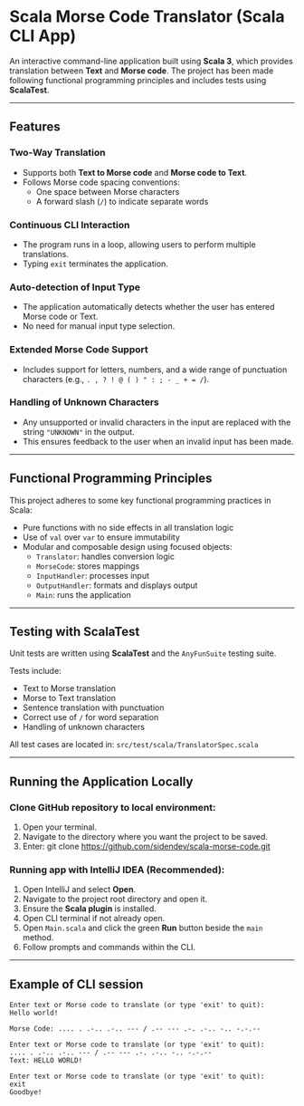 # Scala Morse Code Translator (Scala CLI App)

An interactive command-line application built using **Scala 3**, which provides translation between **Text** and **Morse code**. The project has been made following functional programming principles and includes tests using **ScalaTest**.

---

## Features

### Two-Way Translation
- Supports both **Text to Morse code** and **Morse code to Text**.
- Follows Morse code spacing conventions:
    - One space between Morse characters
    - A forward slash (`/`) to indicate separate words

### Continuous CLI Interaction
- The program runs in a loop, allowing users to perform multiple translations.
- Typing `exit` terminates the application.

### Auto-detection of Input Type
- The application automatically detects whether the user has entered Morse code or Text.
- No need for manual input type selection.

### Extended Morse Code Support
- Includes support for letters, numbers, and a wide range of punctuation characters (e.g., `. , ? ! @ ( ) " : ; - _ + = /`).

### Handling of Unknown Characters
- Any unsupported or invalid characters in the input are replaced with the string `"UNKNOWN"` in the output.
- This ensures feedback to the user when an invalid input has been made.

---

## Functional Programming Principles

This project adheres to some key functional programming practices in Scala:

- Pure functions with no side effects in all translation logic
- Use of `val` over `var` to ensure immutability
- Modular and composable design using focused objects:
    - `Translator`: handles conversion logic
    - `MorseCode`: stores mappings
    - `InputHandler`: processes input
    - `OutputHandler`: formats and displays output
    - `Main`: runs the application

---

## Testing with ScalaTest

Unit tests are written using **ScalaTest** and the `AnyFunSuite` testing suite.

Tests include:

- Text to Morse translation
- Morse to Text translation
- Sentence translation with punctuation
- Correct use of `/` for word separation
- Handling of unknown characters

All test cases are located in:
`src/test/scala/TranslatorSpec.scala`

---

## Running the Application Locally

### Clone GitHub repository to local environment:

1. Open your terminal.
2. Navigate to the directory where you want the project to be saved.
3. Enter: git clone https://github.com/sidendev/scala-morse-code.git

### Running app with IntelliJ IDEA (Recommended):

1. Open IntelliJ and select **Open**.
2. Navigate to the project root directory and open it.
3. Ensure the **Scala plugin** is installed.
4. Open CLI terminal if not already open.
5. Open `Main.scala` and click the green **Run** button beside the `main` method.
6. Follow prompts and commands within the CLI.

---

## Example of CLI session

```Welcome to the Morse Code Translator!
Enter text or Morse code to translate (or type 'exit' to quit):
Hello world!

Morse Code: .... . .-.. .-.. --- / .-- --- .-. .-.. -.. -.-.--

Enter text or Morse code to translate (or type 'exit' to quit):
.... . .-.. .-.. --- / .-- --- .-. .-.. -.. -.-.--
Text: HELLO WORLD!

Enter text or Morse code to translate (or type 'exit' to quit):
exit
Goodbye!
```
